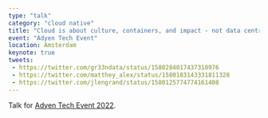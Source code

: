 ```yaml
---
type: "talk"
category: "cloud native"
title: "Cloud is about culture, containers, and impact - not data centres"
event: "Adyen Tech Event"
location: Amsterdam
keynote: true
tweets:
 - https://twitter.com/gr33ndata/status/1580284017437310976
 - https://twitter.com/matthey_alex/status/1580183143331811328
 - https://twitter.com/jlengrand/status/1580125774774161408
---
```

Talk for [Adyen Tech Event 2022](https://web.archive.org/web/20221006120756/https://www.adyen.com/landing/events/nl/2022/tech-event-2022).